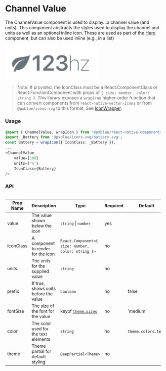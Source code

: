 # Channel Value
The ChannelValue component is used to display...a channel value (and units). This component abstracts the styles used to display the channel and units as well as an optional inline icon. These are used as part of the [Hero](./hero.md) component, but can also be used inline (e.g., in a list)

<img width="300" alt="Channel Value component" src="./images/channelValue.png">

> Note: If provided, the IconClass must be a React.ComponentClass or React.FunctionComponent with props of `{ size: number, color: string }`. This library exposes a `wrapIcon` higher-order function that can convert components from `react-native-vector-icons` or from `@pxblue/icons-svg` to this format. See [IconWrapper](./iconWrapper.md).

### Usage
```typescript
import { ChannelValue, wrapIcon } from '@pxblue/react-native-components';
import _Battery from '@pxblue/icons-svg/battery.svg';
const Battery = wrapIcon({ IconClass: _Battery });
...
<ChannelValue
    value={100}
    units={'%'}
    IconClass={Battery}
/>
```

### API

<div style="overflow: auto">

| Prop Name | Description                             | Type                                                               | Required | Default             | Examples                      |
|-----------|-----------------------------------------|--------------------------------------------------------------------|----------|---------------------|-------------------------------|
| value     | The value shown below the icon          | `string` &vert; `number`                                           | yes      |                     | 123, 'on'                     |
| IconClass | A component to render for the icon      | `React.Component<{ size: number, color: string }>`                 | no       |                     | `<WrappedLeaf/>`              |
| units     | The units for the supplied value        | `string`                                                           | no       |                     | 'hz', '$'                     |
| prefix    | If true, shows units before the value   | `boolean`                                                          | no       | false               | true, false                   |
| fontSize  | The size of the font for the value      | keyof [`theme.sizes`](./theme.md)                                  | no       | 'medium'            | 'extraLarge'                  |
| color     | The color used for the text elements    | `string`                                                           | no       | `theme.colors.text` | 'black', '#000000'            |
| theme     | Theme partial for default styling       | `DeepPartial<Theme>`                                               | no       |                     | { colors: { text: 'green' } } |

</div>
